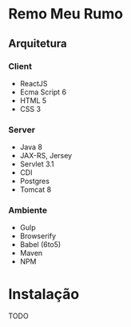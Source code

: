 # Remo Meu Rumo

## Arquitetura

### Client

* ReactJS
* Ecma Script 6
* HTML 5
* CSS 3

### Server

* Java 8
* JAX-RS, Jersey
* Servlet 3.1
* CDI
* Postgres
* Tomcat 8

### Ambiente

* Gulp
* Browserify
* Babel (6to5)
* Maven
* NPM

# Instalação
TODO
